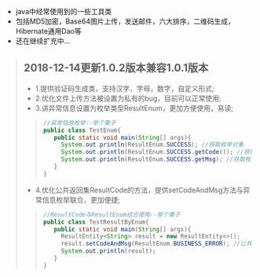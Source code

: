 * java中经常使用到的一些工具类
* 包括MD5加密，Base64图片上传，发送邮件，六大排序，二维码生成，Hibernate通用Dao等
* 还在继续扩充中...

>2018-12-14更新1.0.2版本兼容1.0.1版本
>-------------------
>* 1.提供验证码生成类，支持汉字，字母，数字，自定义形式;
>* 2.优化文件上传方法被设置为私有的bug，目前可以正常使用;
>* 3.讲异常信息设置为枚举类型ResultEnum，更加方便使用，易读;
>>```java
>>//异常信息枚举--举个栗子
>>public class TestEnum{
>>    public static void main(String[] args){
>>      System.out.println(ResultEnum.SUCCESS); //获取枚举对象
>>      System.out.println(ResultEnum.SUCCESS.getCode()); //获取枚举错误码
>>      System.out.println(ResultEnum.SUCCESS.getMsg); //获取枚举错误信息
>>    }
>>}
>>```
>* 4.优化公共返回集ResultCode的方法，提供setCodeAndMsg方法与异常信息枚举联合，更加便捷;
>>```java
>>//ResultCode与ResultEnum结合使用--举个栗子
>>public class TestResultByEnum{
>>    public static void main(String[] args){
>>      ResultEntity<String> result = new ResultEntity<>();
>>      result.setCodeAndMsg(ResultEnum.BUSINESS_ERROR); //公共返回集结合枚举类型一起使用
>>      System.out.println(result);
>>    }
>>}
>>```
